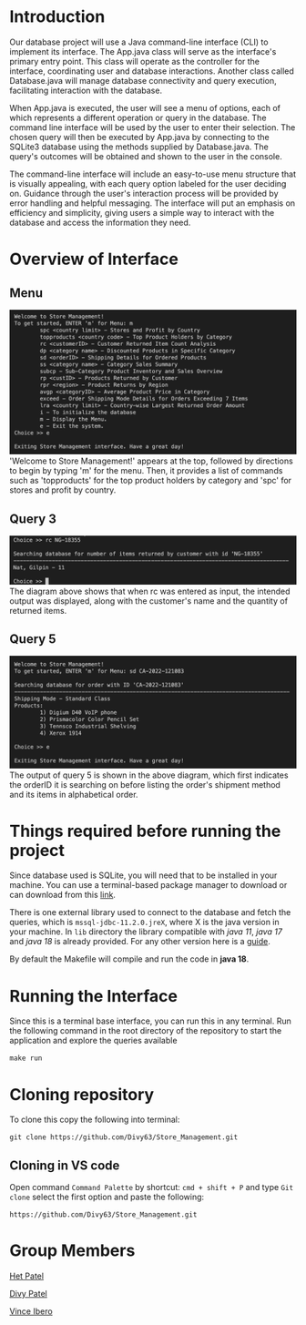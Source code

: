 # Introduction
Our database project will use a Java command-line interface (CLI) to implement its interface. The App.java class will serve as the interface's primary entry point. This class will operate as the controller for the interface, coordinating user and database interactions. Another class called Database.java will manage database connectivity and query execution, facilitating interaction with the database.

When App.java is executed, the user will see a menu of options, each of which represents a different operation or query in the database. The command line interface will be used by the user to enter their selection. The chosen query will then be executed by App.java by connecting to the SQLite3 database using the methods supplied by Database.java. The query's outcomes will be obtained and shown to the user in the console.

The command-line interface will include an easy-to-use menu structure that is visually appealing, with each query option labeled for the user deciding on. Guidance through the user's interaction process will be provided by error handling and helpful messaging. The interface will put an emphasis on efficiency and simplicity, giving users a simple way to interact with the database and access the information they need.

# Overview of Interface

## Menu

![interface-menu](screenshots/interface-menu.png)
'Welcome to Store Management!' appears at the top, followed by directions to begin by typing 'm' for the menu. Then, it provides a list of commands such as 'topproducts' for the top product holders by category and 'spc' for stores and profit by country.

## Query 3

![rc-output](screenshots/rc-output.png)
The diagram above shows that when rc <customerID> was entered as input, the intended output was displayed, along with the customer's name and the quantity of returned items.

## Query 5

![sd-output](screenshots/sd-output.png)
The output of query 5 is shown in the above diagram, which first indicates the orderID it is searching on before listing the order's shipment method and its items in alphabetical order.

# Things required before running the project
Since database used is SQLite, you will need that to be installed in your machine. You can use a terminal-based package manager to download or can download from this [link](https://www.sqlite.org/download.html).

There is one external library used to connect to the database and fetch the queries, which is `mssql-jdbc-11.2.0.jreX`, where X is the java version in your machine. In `lib` directory the library compatible with _java 11_, _java 17_ and _java 18_ is already provided. For any other version here is a [guide](mssql-jdbc-11.2.0.jre11).

By default the Makefile will compile and run the code in __java 18__.

# Running the Interface

Since this is a terminal base interface, you can run this in any terminal. Run the following command in the root directory of the repository to start the application and explore the queries available

```
make run
```

# Cloning repository
To clone this copy the following into terminal:
```
git clone https://github.com/Divy63/Store_Management.git
```
## Cloning in VS code
Open command `Command Palette` by shortcut: `cmd + shift + P` and type `Git clone`
select the first option and paste the following: 
```
https://github.com/Divy63/Store_Management.git
```
# Group Members
[Het Patel](https://github.com/hetu2344)

[Divy Patel](https://github.com/Divy63)

[Vince Ibero](https://github.com/vincewip)
